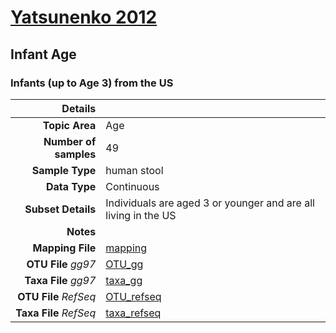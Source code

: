 # [Yatsunenko 2012]( ../docs/yatsunenko.html )
## Infant Age

### Infants (up to Age 3) from the US

| Details                   |                                                           |
| ------------------------: |-----------------------------------------------------------|
| **Topic Area**                | Age                                                |
| **Number of samples**         | 49                                         |
| **Sample Type**               | human stool                                         |
| **Data Type**                 | Continuous                                           |
| **Subset Details**            | Individuals are aged 3 or younger and are all living in the US                                  |
| **Notes**                     |                                          |
| **Mapping File**              | [mapping]( ../datasets/yatsunenko/mapping-baby-age.txt)        |
| **OTU File** *gg97*           | [OTU_gg]( ../datasets/yatsunenko/gg/otutable.txt)          |
| **Taxa File** *gg97*          | [taxa_gg]( ../datasets/yatsunenko/gg/taxatable.txt)        |
| **OTU File** *RefSeq*         | [OTU_refseq]( ../datasets/yatsunenko/refseq/otutable.txt)  |
| **Taxa File** *RefSeq*        | [taxa_refseq]( ../datasets/yatsunenko/refseq/taxatable.txt)|
